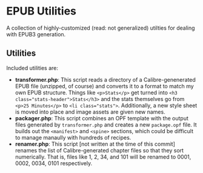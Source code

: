 # EPUB Utilities

A collection of highly-customized (read: not generalized) utilties for dealing with EPUB3 generation.

## Utilities

Included utilities are:

* **transformer.php**: This script reads a directory of a Calibre-genenerated EPUB file (unzipped, of course) and converts it to a format to match my own EPUB structure. Things like `<p>Stats</p>` get turned into `<h3 class="stats-header">Stats</h3>` and the stats themselves go from `<p>25 Minutes</p>` to `<li class="stats">`. Additionally, a new style sheet is moved into place and image assets are given new names.
* **packager.php**: This script combines an OPF template with the output files generated by `transformer.php` and creates a new `package.opf` file. It builds out the `<manifest>` and `<spine>` sections, which could be difficult to manage manaully with hundreds of recipes.
* **renamer.php**: This script [not written at the time of this commit] renames the list of Calibre-generated chapter files so that they sort numerically. That is, files like 1, 2, 34, and 101 will be renamed to 0001, 0002, 0034, 0101 respectively.
